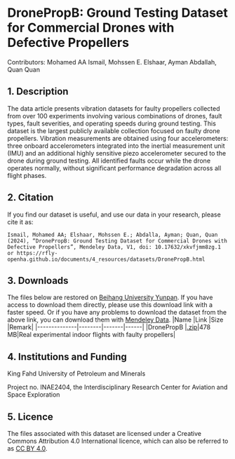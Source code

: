 # DronePropB: Ground Testing Dataset for Commercial Drones with Defective Propellers

Contributors:
Mohamed AA Ismail, Mohssen E. Elshaar, Ayman Abdallah, Quan Quan

## 1. Description

The data article presents vibration datasets for faulty propellers collected from over 100 experiments involving various combinations of drones, fault types, fault severities, and operating speeds during ground testing. This dataset is the largest publicly available collection focused on faulty drone propellers. Vibration measurements are obtained using four accelerometers: three onboard accelerometers integrated into the inertial measurement unit (IMU) and an additional highly sensitive piezo accelerometer secured to the drone during ground testing. All identified faults occur while the drone operates normally, without significant performance degradation across all flight phases.

## 2. Citation
If you find our dataset is useful, and use our data in your research, please cite it as:
```
Ismail, Mohamed AA; Elshaar, Mohssen E.; Abdalla, Ayman; Quan, Quan (2024), “DronePropB: Ground Testing Dataset for Commercial Drones with Defective Propellers”, Mendeley Data, V1, doi: 10.17632/xkvfjmm8zg.1  or https://rfly-openha.github.io/documents/4_resources/datasets/DronePropB.html
```

## 3. Downloads
The files below are restored on [Beihang University Yunpan](https://bhpan.buaa.edu.cn/link/AADDCA6B333A064905A3C49ACD465AC5AC). If you have access to download them directly, please use this download link with a faster speed. Or if you have any problems to download the dataset from the above link, you can download them with [Mendeley Data](https://data.mendeley.com/datasets/xkvfjmm8zg/1).
|Name          |Link    |Size   |Remark|
|--------------|--------|-------|------|
|DronePropB    |[.zip](https://bhpan.buaa.edu.cn/link/AA08E191F0A4814C34964F5A630AB2D4E9)|478 MB|Real experimental indoor flights with faulty propellers|

## 4. Institutions and Funding
King Fahd University of Petroleum and Minerals

Project no. INAE2404, the Interdisciplinary Research Center for Aviation and Space Exploration

## 5. Licence
The files associated with this dataset are licensed under a Creative Commons Attribution 4.0 International licence, which can also be referred to as [CC BY 4.0](https://creativecommons.org/licenses/by/4.0/).